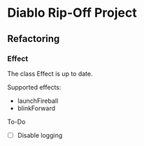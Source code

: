 # Diablo Rip-Off Project

## Refactoring

### Effect

The class Effect is up to date.

Supported effects:

* launchFireball
* blinkForward

To-Do

* [ ] Disable logging
